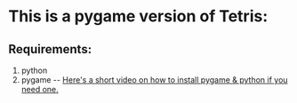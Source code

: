 # This is a pygame version of Tetris:

## Requirements:
  1. python
  2. pygame
    -- [Here's a short video on how to install pygame & python if you need one.](https://www.youtube.com/watch?v=AdUZArA-kZw)  
